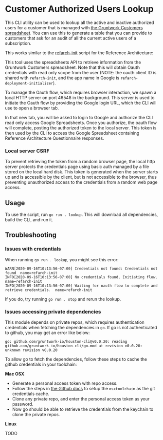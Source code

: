 # Customer Authorized Users Lookup

This CLI utility can be used to lookup all the active and inactive authorized users for a customer that is managed with
[the Gruntwork Customers
spreadsheet](https://docs.google.com/spreadsheets/d/1vvUoSZxoGhWVQhyFbceRsFTbSi3jt-0MYKDgGBSt6Jc/edit). You can use this
to generate a table that you can provide to customers that ask for an audit of all the current active users of a
subscription.

This works similar to the
[refarch-init](https://github.com/gruntwork-io/usage-patterns/tree/master/scripts/refarch-init) script for the Reference
Architecture:

This tool uses the spreadsheets API to retrieve information from the Gruntwork Customers spreadsheet. Note that this
will obtain Oauth credentials with read only scope from the user (NOTE: the oauth client ID is shared with
`refarch-init`, and the app name in Google is `refarch-deployment-initializer`).

To manage the Oauth flow, which requires browser interaction, we spawn a local HTTP server on port 46548 in the
background. This server is used to initiate the Oauth flow by providing the Google login URL, which the CLI will use to
open a browser tab.

In that new tab, you will be asked to login to Google and authorize the CLI read only access Google Spreadsheets.
Once you authorize, the oauth flow will complete, posting the authorized token to the local server. This token is then
used by the CLI to access the Google Spreadsheet containing Reference Architecture Questionnaire responses.


### Local server CSRF

To prevent retrieving the token from a random browser page, the local http server protects the credentials page using
basic auth managed by a file stored on the local hard disk. This token is generated when the server starts up and is
accessible by the client, but is not accessible to the browser, thus preventing unauthorized access to the credentials
from a random web page access.


## Usage

To use the script, run `go run . lookup`. This will download all dependencies, build the CLI, and run it.


## Troubleshooting

### Issues with credentials

When running `go run . lookup`, you might see this error:
```
WARN[2020-09-16T10:13:56-07:00] Credentials not found: Credentials not found  name=refarch-init
INFO[2020-09-16T10:13:56-07:00] No credentials found. Initiating flow.        name=refarch-init                                                                                               INFO[2020-09-16T10:13:56-07:00] Waiting for oauth flow to complete and retrieve credentials.  name=refarch-init
```
If you do, try running `go run . stop` and rerun the lookup.

### Issues accessing private dependencies

This module depends on private repos, which requires authentication credentials when fetching the dependencies in `go`.
If go is not authenticated to github, you may get an error like below:

```
go: github.com/gruntwork-io/houston-cli@v0.0.20: reading github.com/gruntwork-io/houston-cli/go.mod at revision v0.0.20: unknown revision v0.0.20
```

To allow go to fetch the dependencies, follow these steps to cache the github credentials in your toolchain:

**Mac OSX**

- Generate a personal access token with repo access.
- Follow the steps in [the Github docs](https://help.github.com/en/github/using-git/caching-your-github-password-in-git)
  to setup the `osxtoolchain` as the git credentials cache.
- Clone any private repo, and enter the personal access token as your password.
- Now go should be able to retrieve the credentials from the keychain to clone the private repos.


**Linux**

TODO
